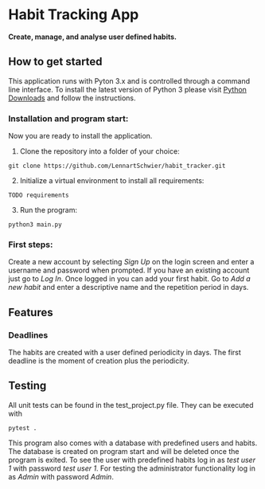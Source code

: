 # Habit Tracking App
**Create, manage, and analyse user defined habits.**

## How to get started
This application runs with Pyton 3.x and is controlled through a command line interface.
To install the latest version of Python 3 please visit [Python Downloads](https://www.python.org/downloads/)
and follow the instructions.

### Installation and program start:
Now you are ready to install the application.
1. Clone the repository into a folder of your choice:

```git clone https://github.com/LennartSchwier/habit_tracker.git```

2. Initialize a virtual environment to install all requirements: 

```TODO requirements```

3. Run the program: 

```python3 main.py```


### First steps:
Create a new account by selecting *Sign Up* on the login screen and enter a username and password when prompted.
If you have an existing account just go to *Log In*. Once logged in you can add your first habit.
Go to *Add a new habit* and enter a descriptive name and the repetition period in days.


## Features

### Deadlines
The habits are created with a user defined periodicity in days. 
The first deadline is the moment of creation plus the periodicity. 


## Testing
All unit tests can be found in the test_project.py file. They can be executed with

```pytest .```

This program also comes with a database with predefined users and habits. 
The database is created on program start and will be deleted once the program is exited.
To see the user with predefined habits log in as *test user 1* with password *test user 1*. 
For testing the administrator functionality log in as *Admin* with password *Admin*.